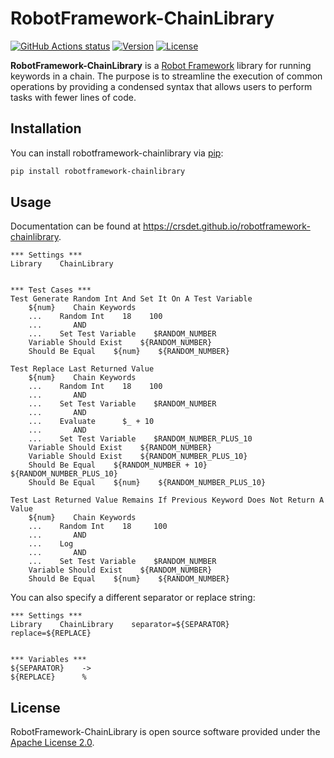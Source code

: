 # RobotFramework-ChainLibrary

[![GitHub Actions status](https://github.com/crsdet/robotframework-chainlibrary/actions/workflows/tests.yml/badge.svg)](https://github.com/crsdet/robotframework-chainlibrary/actions) [![Version](https://img.shields.io/pypi/v/robotframework-chainlibrary.svg?label=version)](https://pypi.python.org/pypi/robotframework-chainlibrary) [![License](https://img.shields.io/pypi/l/robotframework-chainlibrary.svg)](https://github.com/crsdet/robotframework-chainlibrary/blob/main/LICENSE)

**RobotFramework-ChainLibrary** is a [Robot Framework](https://robotframework.org) library for running keywords in a chain. The purpose is to streamline the execution of common operations by providing a condensed syntax that allows users to perform tasks with fewer lines of code.

## Installation

You can install robotframework-chainlibrary via [pip](https://pip.pypa.io/en/stable):

~~~sh
pip install robotframework-chainlibrary
~~~

## Usage

Documentation can be found at <https://crsdet.github.io/robotframework-chainlibrary>.

~~~robotframework
*** Settings ***
Library    ChainLibrary


*** Test Cases ***
Test Generate Random Int And Set It On A Test Variable
    ${num}    Chain Keywords
    ...    Random Int    18    100
    ...       AND
    ...    Set Test Variable    $RANDOM_NUMBER
    Variable Should Exist    ${RANDOM_NUMBER}
    Should Be Equal    ${num}    ${RANDOM_NUMBER}

Test Replace Last Returned Value
    ${num}    Chain Keywords
    ...    Random Int    18    100
    ...       AND
    ...    Set Test Variable    $RANDOM_NUMBER
    ...       AND
    ...    Evaluate      $_ + 10
    ...       AND
    ...    Set Test Variable    $RANDOM_NUMBER_PLUS_10
    Variable Should Exist    ${RANDOM_NUMBER}
    Variable Should Exist    ${RANDOM_NUMBER_PLUS_10}
    Should Be Equal    ${RANDOM_NUMBER + 10}    ${RANDOM_NUMBER_PLUS_10}
    Should Be Equal    ${num}    ${RANDOM_NUMBER_PLUS_10}

Test Last Returned Value Remains If Previous Keyword Does Not Return A Value
    ${num}    Chain Keywords
    ...    Random Int    18     100
    ...       AND
    ...    Log
    ...       AND
    ...    Set Test Variable    $RANDOM_NUMBER
    Variable Should Exist    ${RANDOM_NUMBER}
    Should Be Equal    ${num}    ${RANDOM_NUMBER}
~~~

You can also specify a different separator or replace string:

~~~robotframework
*** Settings ***
Library    ChainLibrary    separator=${SEPARATOR}    replace=${REPLACE}


*** Variables ***
${SEPARATOR}    ->
${REPLACE}      %
~~~

## License

RobotFramework-ChainLibrary is open source software provided under the [Apache License 2.0](https://github.com/crsdet/robotframework-chainlibrary/blob/main/LICENSE).
